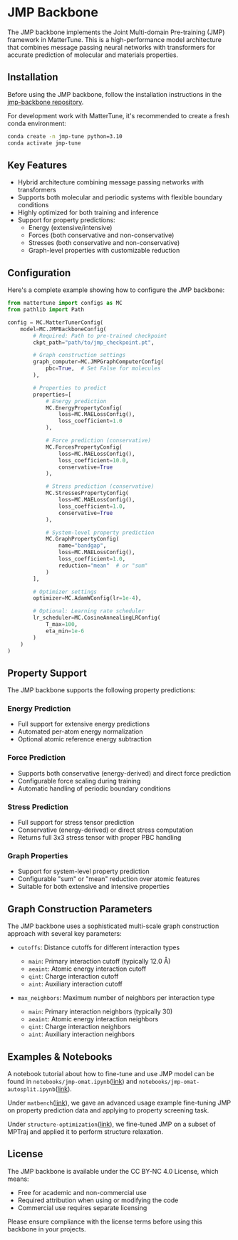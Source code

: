 # JMP Backbone

The JMP backbone implements the Joint Multi-domain Pre-training (JMP) framework in MatterTune. This is a high-performance model architecture that combines message passing neural networks with transformers for accurate prediction of molecular and materials properties.

## Installation

Before using the JMP backbone, follow the installation instructions in the [jmp-backbone repository](https://github.com/nimashoghi/jmp-backbone/blob/lingyu-grad/README.md).

For development work with MatterTune, it's recommended to create a fresh conda environment:

```bash
conda create -n jmp-tune python=3.10
conda activate jmp-tune
```

## Key Features

- Hybrid architecture combining message passing networks with transformers
- Supports both molecular and periodic systems with flexible boundary conditions
- Highly optimized for both training and inference
- Support for property predictions:
  - Energy (extensive/intensive)
  - Forces (both conservative and non-conservative)
  - Stresses (both conservative and non-conservative)
  - Graph-level properties with customizable reduction

## Configuration

Here's a complete example showing how to configure the JMP backbone:

```python
from mattertune import configs as MC
from pathlib import Path

config = MC.MatterTunerConfig(
    model=MC.JMPBackboneConfig(
        # Required: Path to pre-trained checkpoint
        ckpt_path="path/to/jmp_checkpoint.pt",

        # Graph construction settings
        graph_computer=MC.JMPGraphComputerConfig(
            pbc=True,  # Set False for molecules
        ),

        # Properties to predict
        properties=[
            # Energy prediction
            MC.EnergyPropertyConfig(
                loss=MC.MAELossConfig(),
                loss_coefficient=1.0
            ),

            # Force prediction (conservative)
            MC.ForcesPropertyConfig(
                loss=MC.MAELossConfig(),
                loss_coefficient=10.0,
                conservative=True
            ),

            # Stress prediction (conservative)
            MC.StressesPropertyConfig(
                loss=MC.MAELossConfig(),
                loss_coefficient=1.0,
                conservative=True
            ),

            # System-level property prediction
            MC.GraphPropertyConfig(
                name="bandgap",
                loss=MC.MAELossConfig(),
                loss_coefficient=1.0,
                reduction="mean"  # or "sum"
            )
        ],

        # Optimizer settings
        optimizer=MC.AdamWConfig(lr=1e-4),

        # Optional: Learning rate scheduler
        lr_scheduler=MC.CosineAnnealingLRConfig(
            T_max=100,
            eta_min=1e-6
        )
    )
)
```

## Property Support

The JMP backbone supports the following property predictions:

### Energy Prediction
- Full support for extensive energy predictions
- Automated per-atom energy normalization
- Optional atomic reference energy subtraction

### Force Prediction
- Supports both conservative (energy-derived) and direct force prediction
- Configurable force scaling during training
- Automatic handling of periodic boundary conditions

### Stress Prediction
- Full support for stress tensor prediction
- Conservative (energy-derived) or direct stress computation
- Returns full 3x3 stress tensor with proper PBC handling

### Graph Properties
- Support for system-level property prediction
- Configurable "sum" or "mean" reduction over atomic features
- Suitable for both extensive and intensive properties

## Graph Construction Parameters

The JMP backbone uses a sophisticated multi-scale graph construction approach with several key parameters:

- `cutoffs`: Distance cutoffs for different interaction types
  - `main`: Primary interaction cutoff (typically 12.0 Å)
  - `aeaint`: Atomic energy interaction cutoff
  - `qint`: Charge interaction cutoff
  - `aint`: Auxiliary interaction cutoff

- `max_neighbors`: Maximum number of neighbors per interaction type
  - `main`: Primary interaction neighbors (typically 30)
  - `aeaint`: Atomic energy interaction neighbors
  - `qint`: Charge interaction neighbors
  - `aint`: Auxiliary interaction neighbors

## Examples & Notebooks

A notebook tutorial about how to fine-tune and use JMP model can be found in ```notebooks/jmp-omat.ipynb```([link](https://github.com/Fung-Lab/MatterTune/blob/main/notebooks/jmp-omat.ipynb)) and ```notebooks/jmp-omat-autosplit.ipynb```([link](https://github.com/Fung-Lab/MatterTune/blob/main/notebooks/jmp-omat-autosplit.ipynb)). 

Under ```matbench```([link](https://github.com/Fung-Lab/MatterTune/tree/main/examples/matbench)), we gave an advanced usage example fine-tuning JMP on property prediction data and applying to property screening task. 

Under ```structure-optimization```([link](https://github.com/Fung-Lab/MatterTune/blob/main/examples/structure-optimization)), we fine-tuned JMP on a subset of MPTraj and applied it to perform structure relaxation. 

## License

The JMP backbone is available under the CC BY-NC 4.0 License, which means:
- Free for academic and non-commercial use
- Required attribution when using or modifying the code
- Commercial use requires separate licensing

Please ensure compliance with the license terms before using this backbone in your projects.
